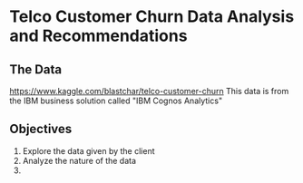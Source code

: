 # Telco Customer Churn Data Analysis and Recommendations

## The Data
https://www.kaggle.com/blastchar/telco-customer-churn
This data is from the IBM business solution called "IBM Cognos Analytics"

## Objectives
1. Explore the data given by the client
2. Analyze the nature of the data
3. 

